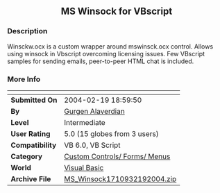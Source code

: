 ﻿<div align="center">

## MS Winsock for VBscript


</div>

### Description

Winsckw.ocx is a custom wrapper around mswinsck.ocx control. Allows using winsock in Vbscript overcoming licensing issues. Few VBscript samples for sending emails, peer-to-peer HTML chat is included.
 
### More Info
 


<span>             |<span>
---                |---
**Submitted On**   |2004-02-19 18:59:50
**By**             |[Gurgen Alaverdian](https://github.com/Planet-Source-Code/PSCIndex/blob/master/ByAuthor/gurgen-alaverdian.md)
**Level**          |Intermediate
**User Rating**    |5.0 (15 globes from 3 users)
**Compatibility**  |VB 6\.0, VB Script
**Category**       |[Custom Controls/ Forms/  Menus](https://github.com/Planet-Source-Code/PSCIndex/blob/master/ByCategory/custom-controls-forms-menus__1-4.md)
**World**          |[Visual Basic](https://github.com/Planet-Source-Code/PSCIndex/blob/master/ByWorld/visual-basic.md)
**Archive File**   |[MS\_Winsock1710932192004\.zip](https://github.com/Planet-Source-Code/gurgen-alaverdian-ms-winsock-for-vbscript__1-51879/archive/master.zip)








